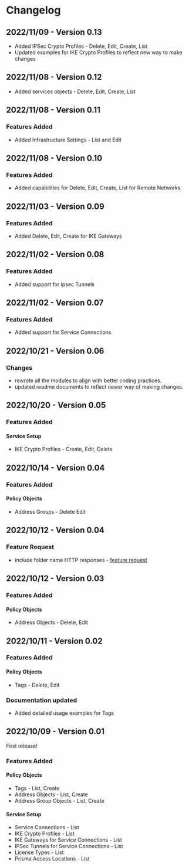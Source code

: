 # Changelog
## 2022/11/09 - Version 0.13
* Added IPSec Crypto Profiles - Delete, Edit, Create, List
* Updated examples for IKE Crypto Profiles to reflect new way to make changes

## 2022/11/08 - Version 0.12
* Added services objects - Delete, Edit, Create, List

## 2022/11/08 - Version 0.11
### Features Added
* Added Infrastructure Settings - List and Edit

## 2022/11/08 - Version 0.10
### Features Added
* Added capabilities for Delete, Edit, Create, List for Remote Networks

## 2022/11/03 - Version 0.09
### Features Added
* Added Delete, Edit, Create for IKE Gateways

## 2022/11/02 - Version 0.08
### Features Added
* Added support for Ipsec Tunnels

## 2022/11/02 - Version 0.07
### Features Added
* Added support for Service Connections

## 2022/10/21 - Version 0.06
### Changes
* rewrote all the modules to align with better coding practices.
* updated readme documents to reflect newer way of making changes.

## 2022/10/20 - Version 0.05
### Features Added
#### Service Setup
* IKE Crypto Profiles - Create, Edit, Delete

## 2022/10/14 - Version 0.04
### Features Added
#### Policy Objects
* Address Groups - Delete Edit

## 2022/10/12 - Version 0.04
### Feature Request
* include folder name HTTP responses - [feature request](https://github.com/PaloAltoNetworks/PrismaSASECloudManaged-Python/issues/4)

## 2022/10/12 - Version 0.03
### Features Added
#### Policy Objects
* Address Objects - Delete, Edit

## 2022/10/11 - Version 0.02
### Features Added
#### Policy Objects
* Tags - Delete, Edit

### Documentation updated
* Added detailed usage examples for Tags

## 2022/10/09 - Version 0.01
First release!

### Features Added
#### Policy Objects
* Tags - List, Create
* Address Objects - List, Create
* Address Group Objects - List, Create

#### Service Setup
* Service Connections - List
* IKE Crypto Profiles - List
* IKE Gateways for Service Connections - List
* IPSec Tunnels for Service Connections - List
* License Types - List
* Prisma Access Locations - List
